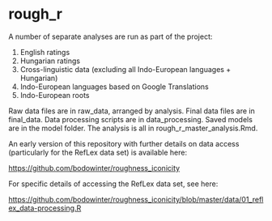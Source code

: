 # rough_r
 
A number of separate analyses are run as part of the project:

1) English ratings
2) Hungarian ratings
3) Cross-linguistic data (excluding all Indo-European languages + Hungarian)
4) Indo-European languages based on Google Translations
5) Indo-European roots

Raw data files are in raw_data, arranged by analysis.
Final data files are in final_data.
Data processing scripts are in data_processing.
Saved models are in the model folder.
The analysis is all in rough_r_master_analysis.Rmd.

An early version of this repository with further details on data access (particularly for the RefLex data set) is available here:

https://github.com/bodowinter/roughness_iconicity

For specific details of accessing the RefLex data set, see here:

https://github.com/bodowinter/roughness_iconicity/blob/master/data/01_reflex_data-processing.R
